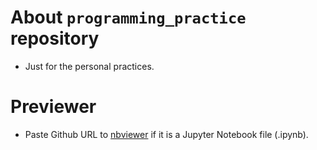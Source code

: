 # About `programming_practice` repository 
- Just for the personal practices.

# Previewer
- Paste Github URL to [nbviewer](https://nbviewer.jupyter.org/) if it is a Jupyter Notebook file (.ipynb).
